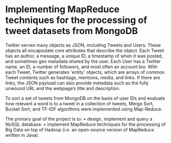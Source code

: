 # Implementing MapReduce techniques for the processing of tweet datasets from MongoDB
Twitter serves many objects as JSON, including Tweets and Users. These objects all encapsulate core attributes that describe the object. Each Tweet has an author, a message, a unique ID, a timestamp of when it was posted, and sometimes geo metadata shared by the user. Each User has a Twitter name, an ID, a number of followers, and most often an account bio. With each Tweet, Twitter generates 'entity' objects, which are arrays of common Tweet contents such as hashtags, mentions, media, and links. If there are links, the JSON payload can also provide metadata such as the fully unwound URL and the webpage’s title and description.

To sort a set of tweets from MongoDB on the basis of user IDs and evaluate how relevant a word is to a tweet in a collection
of tweets, Merge Sort, Bucket Sort, and TF-IDF algorithms were implemented using Map-Reduce.

The primary goal of the project is to:
• design, implement and query a NoSQL database.
• implement MapReduce techniques for the processing of Big Data on top of Hadoop (i.e. an open-source version of MapReduce written in Java).
